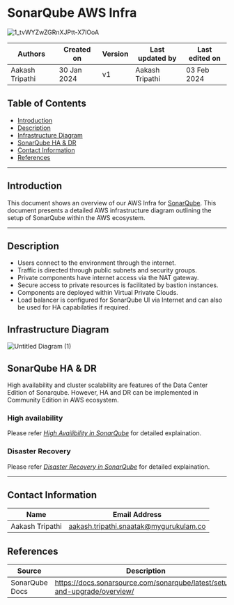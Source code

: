 
# SonarQube AWS Infra
![1_tvWYZwZGRnXJPtt-X7lOoA](https://github.com/avengers-p7/Documentation/assets/156056344/95180069-054e-4980-8d90-dc7e3e856d8c)

|   Authors        |  Created on   |  Version   | Last updated by | Last edited on |
| -----------------| --------------| -----------|---------------- | -------------- |
| Aakash Tripathi | 30 Jan 2024   |     v1     | Aakash Tripathi | 03 Feb 2024    |


## Table of Contents

+ [Introduction](#introduction)
+ [Description](#description)
+ [Infrastructure Diagram](#infrastructure-diagram)
+ [SonarQube HA & DR](#sonarqube-ha--dr)
+ [Contact Information](#contact-information)
+ [References](#References)

***
## Introduction
This document shows an overview of our AWS Infra for [SonarQube](). This document presents a detailed AWS infrastructure diagram outlining the setup of SonarQube within the AWS ecosystem. 

***
## Description

* Users connect to the environment through the internet.
* Traffic is directed through public subnets and security groups.
* Private components have internet access via the NAT gateway.
* Secure access to private resources is facilitated by bastion instances.
* Components are deployed within Virtual Private Clouds.
* Load balancer is configured for SonarQube UI via Internet and can also be used for HA capabilaties if required. 


## Infrastructure Diagram


![Untitled Diagram (1)](https://github.com/avengers-p7/Documentation/assets/156056344/dff0b602-eaaa-427b-a793-e0db9441d902)



## SonarQube HA & DR 
High availability and cluster scalability are features of the Data Center Edition of Sonarqube. However, HA and DR can be implemented in Community Edition in AWS ecosystem. 

### High availability
Please refer [*High Availibility in SonarQube*](https://github.com/avengers-p7/Documentation/blob/main/Application_CI/Design/07-%20Sonarqube/HA/README.md) for detailed explaination.

### Disaster Recovery
Please refer [*Disaster Recovery in SonarQube*](https://github.com/avengers-p7/Documentation/blob/main/Application_CI/Design/07-%20Sonarqube/DR/README.md) for detailed explaination.

***

## Contact Information

|  Name                     |        	Email Address           |
| ------------              | --------------------------------|
| Aakash Tripathi              |  aakash.tripathi.snaatak@mygurukulam.co       |  

## References

|  Source                                                                                 |        Description                 |
| ------------                                                                            | -----------------------            |
| SonarQube Docs                                                                          | https://docs.sonarsource.com/sonarqube/latest/setup-and-upgrade/overview/       |  
